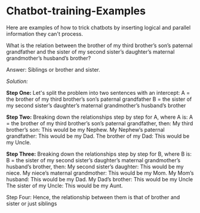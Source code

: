 # Chatbot-training-Examples
Here are examples of how to trick chatbots by inserting logical and parallel information they can't process.

What is the relation between the brother of my third brother’s son’s paternal grandfather and the sister of my second sister’s daughter’s maternal grandmother’s husband’s brother?

Answer: Siblings or brother and sister.

*Solution:*

**Step One:**
Let's split the problem into two sentences with an intercept:
A = the brother of my third brother’s son’s paternal grandfather
B = the sister of my second sister’s daughter’s maternal grandmother’s husband’s brother

**Step Two:**
Breaking down the relationships step by step for A, where A is:
A = the brother of my third brother’s son’s paternal grandfather, then:
My third brother’s son: This would be my Nephew.
My Nephew’s paternal grandfather: This would be my Dad.
The brother of my Dad: This would be my Uncle.

**Step Three:**
Breaking down the relationships step by step for B, where B is:
B = the sister of my second sister’s daughter’s maternal grandmother’s husband’s brother, then:
My second sister’s daughter: This would be my niece.
My niece’s maternal grandmother: This would be my Mom.
My Mom’s husband: This would be my Dad.
My Dad’s brother: This would be my Uncle
The sister of my Uncle: This would be my Aunt.

Step Four:
Hence, the relationship between them is that of brother and sister or just siblings
